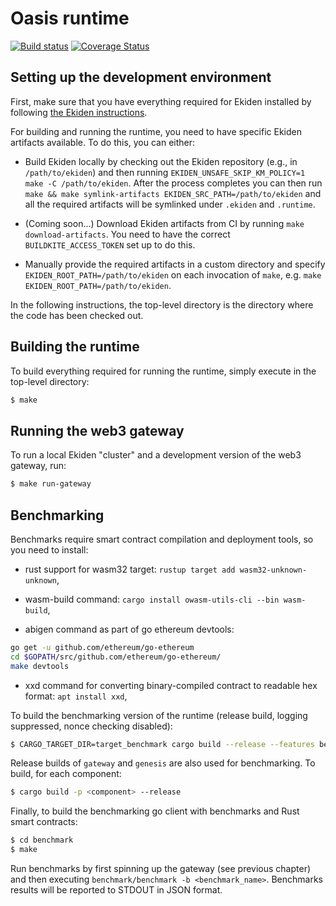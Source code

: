 # Oasis runtime

[![Build status](https://badge.buildkite.com/e1de50bd91d01f6aaf2b9fba113ad48b0118459d7d2c5dd2bd.svg?branch=master)](https://buildkite.com/oasislabs/oasis-runtime)
[![Coverage Status](https://coveralls.io/repos/github/oasislabs/oasis-runtime/badge.svg?branch=master&t=shmqoK)](https://coveralls.io/github/oasislabs/oasis-runtime?branch=master)

## Setting up the development environment

First, make sure that you have everything required for Ekiden installed by
following [the Ekiden instructions](https://github.com/oasislabs/ekiden/blob/master/README.md).

For building and running the runtime, you need to have specific Ekiden artifacts available.
To do this, you can either:

* Build Ekiden locally by checking out the Ekiden repository (e.g., in `/path/to/ekiden`)
  and then running `EKIDEN_UNSAFE_SKIP_KM_POLICY=1 make -C /path/to/ekiden`. After the
  process completes you can then run `make && make symlink-artifacts EKIDEN_SRC_PATH=/path/to/ekiden`
  and all the required artifacts will be symlinked under `.ekiden` and `.runtime`.

* (Coming soon...) Download Ekiden artifacts from CI by running `make download-artifacts`. You need to have
  the correct `BUILDKITE_ACCESS_TOKEN` set up to do this.

* Manually provide the required artifacts in a custom directory and specify
  `EKIDEN_ROOT_PATH=/path/to/ekiden` on each invocation of `make`, e.g.
  `make EKIDEN_ROOT_PATH=/path/to/ekiden`.

In the following instructions, the top-level directory is the directory
where the code has been checked out.

## Building the runtime

To build everything required for running the runtime, simply execute in the
top-level directory:
```bash
$ make
```

## Running the web3 gateway

To run a local Ekiden "cluster" and a development version of the web3 gateway, run:
```bash
$ make run-gateway
```

## Benchmarking

Benchmarks require smart contract compilation and deployment tools, so you need
to install:

* rust support for wasm32 target: `rustup target add wasm32-unknown-unknown`,

* wasm-build command: `cargo install owasm-utils-cli --bin wasm-build`,

* abigen command as part of go ethereum devtools:
```bash
go get -u github.com/ethereum/go-ethereum
cd $GOPATH/src/github.com/ethereum/go-ethereum/
make devtools
```
* xxd command for converting binary-compiled contract to readable hex format:
  `apt install xxd`,

To build the benchmarking version of the runtime (release build, logging suppressed, nonce checking disabled):
```bash
$ CARGO_TARGET_DIR=target_benchmark cargo build --release --features benchmark
```

Release builds of `gateway` and `genesis` are also used for benchmarking. To build, for each component:
```bash
$ cargo build -p <component> --release
```

Finally, to build the benchmarking go client with benchmarks and Rust smart
contracts:
```bash
$ cd benchmark
$ make
```

Run benchmarks by first spinning up the gateway (see previous chapter) and then
executing `benchmark/benchmark -b <benchmark_name>`. Benchmarks results
will be reported to STDOUT in JSON format.
